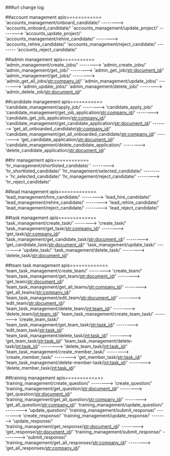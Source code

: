 ###url change log

##account management apis============
'accounts_management/onboard_candidate/'  -------->   'accounts_onboard_candidate/'
'accounts_management/update_project/'  -------->   'accounts_update_project/'
'accounts_management/rehire_candidate/'  -------->   'accounts_rehire_candidate/'
'accounts_management/reject_candidate/'  --------   'accounts_reject_candidate/'

##admin management apis===========
'admin_management/create_jobs/'   -------->   'admin_create_jobs/'
'admin_management/get_job/'   -------->   'admin_get_job/<str:document_id>/'
'admin_management/get_jobs/'   -------->   'admin_get_all_jobs/<str:company_id>/'
'admin_management/update_jobs/'   -------->   'admin_update_jobs/'
'admin_management/delete_job/'  -------->   'admin_delete_job/<str:document_id>/'

##candidate management apis===========
'candidate_management/apply_job/'   -------->   'candidate_apply_job/'
'candidate_management/get_job_application/<str:company_id>/'   -------->   'candidate_get_job_application/<str:company_id>/'
'candidate_management/get_candidate_application/<str:document_id>/'   -------->   'get_all_onboarded_candidate/<str:company_id>/'
'candidate_management/get_all_onboarded_candidate/<str:company_id>/'   -------->   'get_candidate_application/<str:document_id>/'
'candidate_management/delete_candidate_application/'   -------->   'delete_candidate_application/<str:document_id>/'

##hr management apis============
'hr_management/shortlisted_candidate/ '  -------->   'hr_shortlisted_candidate/'
'hr_management/selected_candidate/'   -------->   'hr_selected_candidate/'
'hr_management/reject_candidate/'   -------->   'hr_reject_candidate/'

##lead management apis=============
'lead_management/hire_candidate/'   -------->   'lead_hire_candidate/'
'lead_management/rehire_candidate/'   -------->   'lead_rehire_candidate/'
'lead_management/reject_candidate/'   -------->   'lead_reject_candidate/'

##task management apis=============
'task_management/create_task/'   -------->   'create_task/'
'task_management/get_task/<str:company_id>/'   -------->   'get_task/<str:company_id>/'
'task_management/get_candidate_task/<str:document_id>/'   -------->   'get_candidate_task/<str:document_id>/'
'task_management/update_task/'   -------->   'update_task/'
'task_management/delete_task/'   -------->   'delete_task/<str:document_id>/'

##team task management apis=============
'team_task_management/create_team/'   -------->   'create_team/'
'team_task_management/get_team/<str:document_id>/'   -------->   'get_team/<str:document_id>/'
'team_task_management/get_all_teams/<str:company_id>/'   -------->   'get_all_teams/<str:company_id>/'
'team_task_management/edit_team/<str:document_id>/'   -------->   'edit_team/<str:document_id>/'
'team_task_management/delete_team/<int:team_id>/'   -------->   'delete_team/<int:team_id>/'
'team_task_management/create_team_task/'   -------->   'create_team_task/'
'team_task_management/get_team_task/<str:task_id>/'   -------->   'edit_team_task/<str:task_id>/'
'team_task_management/delete_task/<int:task_id>/'   -------->   'get_team_task/<str:task_id>/'
'team_task_management/delete-task/<int:task_id>/'   -------->   'delete_team_task/<int:task_id>/'
'team_task_management/create_member_task/'   -------->   'create_member_task/'
                                            -------->   'get_member_task/<str:task_id>/'
'team_task_management/delete-member-task/<int:task_id>/'   -------->   'delete_member_task/<int:task_id>/'

##training management apis=============
'training_management/create_question/'   -------->   'create_question/'
'training_management/get_question/<str:document_id>/'   -------->   'get_question/<str:document_id>/'
'training_management/get_all_question/<str:company_id>/'   -------->   'get_all_question/<str:company_id>/'
'training_management/update_question/'   -------->   'update_question/'
'training_management/submit_response/'   -------->   'create_response/'
'training_management/update_response/'   -------->   'update_response/'
'training_management/get_response/<str:document_id>/'   -------->   'get_response/<str:document_id>/'
'training_management/submit_response/'   -------->   'submit_response/'
'training_management/get_all_responses/<str:company_id>/'   -------->   'get_all_responses/<str:company_id>/'